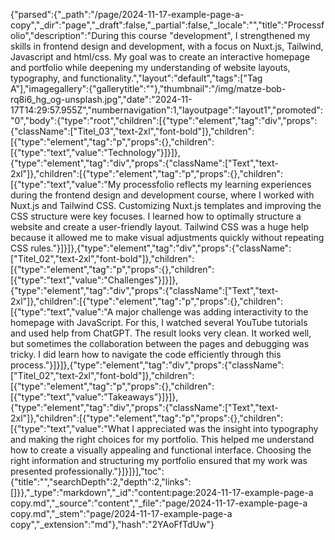 {"parsed":{"_path":"/page/2024-11-17-example-page-a-copy","_dir":"page","_draft":false,"_partial":false,"_locale":"","title":"Processfolio","description":"During this course \"development\", I strengthened my skills in frontend design and development, with a focus on Nuxt.js, Tailwind, Javascript and html/css. My goal was to create an interactive homepage and portfolio while deepening my understanding of website layouts, typography, and functionality.","layout":"default","tags":["Tag A"],"imagegallery":{"gallerytitle":""},"thumbnail":"/img/matze-bob-rq8i6_hg_og-unsplash.jpg","date":"2024-11-17T14:29:57.955Z","numbernavigation":1,"layoutpage":"layout1","promoted":"0","body":{"type":"root","children":[{"type":"element","tag":"div","props":{"className":["Titel_03","text-2xl","font-bold"]},"children":[{"type":"element","tag":"p","props":{},"children":[{"type":"text","value":"Technology"}]}]},{"type":"element","tag":"div","props":{"className":["Text","text-2xl"]},"children":[{"type":"element","tag":"p","props":{},"children":[{"type":"text","value":"My processfolio reflects my learning experiences during the frontend design and development course, where I worked with Nuxt.js and Tailwind CSS. Customizing Nuxt.js templates and improving the CSS structure were key focuses. I learned how to optimally structure a website and create a user-friendly layout. Tailwind CSS was a huge help because it allowed me to make visual adjustments quickly without repeating CSS rules."}]}]},{"type":"element","tag":"div","props":{"className":["Titel_02","text-2xl","font-bold"]},"children":[{"type":"element","tag":"p","props":{},"children":[{"type":"text","value":"Challenges"}]}]},{"type":"element","tag":"div","props":{"className":["Text","text-2xl"]},"children":[{"type":"element","tag":"p","props":{},"children":[{"type":"text","value":"A major challenge was adding interactivity to the homepage with JavaScript. For this, I watched several YouTube tutorials and used help from ChatGPT. The result looks very clean. It worked well, but sometimes the collaboration between the pages and debugging was tricky. I did learn how to navigate the code efficiently through this process."}]}]},{"type":"element","tag":"div","props":{"className":["Titel_02","text-2xl","font-bold"]},"children":[{"type":"element","tag":"p","props":{},"children":[{"type":"text","value":"Takeaways"}]}]},{"type":"element","tag":"div","props":{"className":["Text","text-2xl"]},"children":[{"type":"element","tag":"p","props":{},"children":[{"type":"text","value":"What I appreciated was the insight into typography and making the right choices for my portfolio. This helped me understand how to create a visually appealing and functional interface. Choosing the right information and structuring my portfolio ensured that my work was presented professionally."}]}]}],"toc":{"title":"","searchDepth":2,"depth":2,"links":[]}},"_type":"markdown","_id":"content:page:2024-11-17-example-page-a copy.md","_source":"content","_file":"page/2024-11-17-example-page-a copy.md","_stem":"page/2024-11-17-example-page-a copy","_extension":"md"},"hash":"2YAoFfTdUw"}